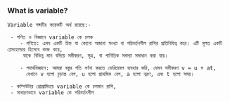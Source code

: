 ### What is variable?

    Variable শব্দটির কয়েকটি অর্থ রয়েছে:-

     - গণিত ও বিজ্ঞানে variable কে চলক
        - গণিতে: এমন একটি চিহ্ন যা কোনো অজানা সংখ্যা বা পরিবর্তনশীল রাশির প্রতিনিধিত্ব করে। এটি মূলত একটি প্লেসহোল্ডার হিসেবে কাজ করে,
         যাকে বিভিন্ন মান বসিয়ে সমীকরণ, সূত্র, বা গাণিতিক সমস্যা সমাধান করা যায়।

        - পদার্থবিজ্ঞানে: আমরা বস্তুর গতি বর্ণনা করতে ভেরিয়েবল ব্যবহার করি, যেমন সমীকরণ v = u + at,
          যেখানে v হলো চূড়ান্ত বেগ, u হলো প্রাথমিক বেগ, a হলো ত্বরণ, এবং t হলো সময়।

     - কম্পিউটার প্রোগ্রামিংয়ে variable কে চলমান রাশি,
     - সাধারণভাবে variable কে পরিবর্তনশীল
